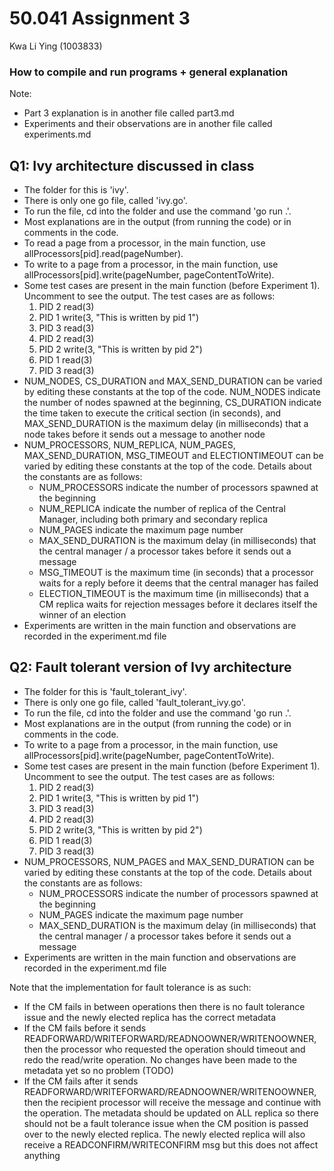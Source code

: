 # 50.041 Assignment 3
Kwa Li Ying (1003833)

### How to compile and run programs + general explanation
Note: 
- Part 3 explanation is in another file called part3.md
- Experiments and their observations are in another file called experiments.md

## Q1: Ivy architecture discussed in class
- The folder for this is 'ivy'.
- There is only one go file, called 'ivy.go'.
- To run the file, cd into the folder and use the command 'go run .'.
- Most explanations are in the output (from running the code) or in comments in the code.
- To read a page from a processor, in the main function, use allProcessors[pid].read(pageNumber).
- To write to a page from a processor, in the main function, use allProcessors[pid].write(pageNumber, pageContentToWrite).
- Some test cases are present in the main function (before Experiment 1). Uncomment to see the output. The test cases are as follows:
	1. PID 2 read(3)
	2. PID 1 write(3, "This is written by pid 1")
	3. PID 3 read(3)
	4. PID 2 read(3)
	5. PID 2 write(3, "This is written by pid 2")
	6. PID 1 read(3)
	7. PID 3 read(3)
- NUM_NODES, CS_DURATION and MAX_SEND_DURATION can be varied by editing these constants at the top of the code. NUM_NODES indicate the number of nodes spawned at the beginning, CS_DURATION indicate the time taken to execute the critical section (in seconds), and MAX_SEND_DURATION is the maximum delay (in milliseconds) that a node takes before it sends out a message to another node
- NUM_PROCESSORS, NUM_REPLICA, NUM_PAGES, MAX_SEND_DURATION, MSG_TIMEOUT and ELECTIONTIMEOUT can be varied by editing these constants at the top of the code. Details about the constants are as follows:
	* NUM_PROCESSORS indicate the number of processors spawned at the beginning
	* NUM_REPLICA indicate the number of replica of the Central Manager, including both primary and secondary replica
	* NUM_PAGES indicate the maximum page number
	* MAX_SEND_DURATION is the maximum delay (in milliseconds) that the central manager / a processor takes before it sends out a message
	* MSG_TIMEOUT is the maximum time (in seconds) that a processor waits for a reply before it deems that the central manager has failed
	* ELECTION_TIMEOUT is the maximum time (in milliseconds) that a CM replica waits for rejection messages before it declares itself the winner of an election
- Experiments are written in the main function and observations are recorded in the experiment.md file


## Q2: Fault tolerant version of Ivy architecture
- The folder for this is 'fault_tolerant_ivy'.
- There is only one go file, called 'fault_tolerant_ivy.go'.
- To run the file, cd into the folder and use the command 'go run .'.
- Most explanations are in the output (from running the code) or in comments in the code.
- To write to a page from a processor, in the main function, use allProcessors[pid].write(pageNumber, pageContentToWrite).
- Some test cases are present in the main function (before Experiment 1). Uncomment to see the output. The test cases are as follows:
	1. PID 2 read(3)
	2. PID 1 write(3, "This is written by pid 1")
	3. PID 3 read(3)
	4. PID 2 read(3)
	5. PID 2 write(3, "This is written by pid 2")
	6. PID 1 read(3)
	7. PID 3 read(3)
- NUM_PROCESSORS, NUM_PAGES and MAX_SEND_DURATION can be varied by editing these constants at the top of the code. Details about the constants are as follows:
	* NUM_PROCESSORS indicate the number of processors spawned at the beginning
	* NUM_PAGES indicate the maximum page number
	* MAX_SEND_DURATION is the maximum delay (in milliseconds) that the central manager / a processor takes before it sends out a message
- Experiments are written in the main function and observations are recorded in the experiment.md file


Note that the implementation for fault tolerance is as such:
- If the CM fails in between operations then there is no fault tolerance issue and the newly elected replica has the correct metadata
- If the CM fails before it sends READFORWARD/WRITEFORWARD/READNOOWNER/WRITENOOWNER, then the processor who requested the operation should timeout and redo the read/write operation. No changes have been made to the metadata yet so no problem (TODO)
- If the CM fails after it sends READFORWARD/WRITEFORWARD/READNOOWNER/WRITENOOWNER, then the recipient processor will receive the message and continue with the operation. The metadata should be updated on ALL replica so there should not be a fault tolerance issue when the CM position is passed over to the newly elected replica. The newly elected replica will also receive a READCONFIRM/WRITECONFIRM msg but this does not affect anything



